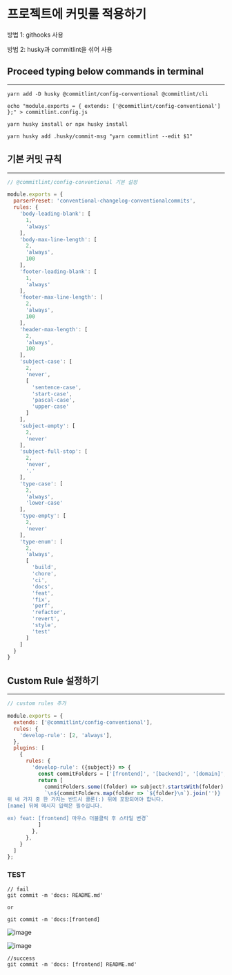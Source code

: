 # 프로젝트에 커밋룰 적용하기

방법 1: githooks 사용

방법 2: husky과 commitlint을 섞어 사용

## Proceed typing below commands in terminal

---

```
yarn add -D husky @commitlint/config-conventional @commitlint/cli

echo "module.exports = { extends: ['@commitlint/config-conventional'] };" > commitlint.config.js

yarn husky install or npx husky install

yarn husky add .husky/commit-msg "yarn commitlint --edit $1"
```


## 기본 커밋 규칙

---


```js
// @commitlint/config-conventional 기본 설정

module.exports = {
  parserPreset: 'conventional-changelog-conventionalcommits',
  rules: {
    'body-leading-blank': [
      1,
      'always'
    ],
    'body-max-line-length': [
      2,
      'always',
      100
    ],
    'footer-leading-blank': [
      1,
      'always'
    ],
    'footer-max-line-length': [
      2,
      'always',
      100
    ],
    'header-max-length': [
      2,
      'always',
      100
    ],
    'subject-case': [
      2,
      'never',
      [
        'sentence-case',
        'start-case',
        'pascal-case',
        'upper-case'
      ]
    ],
    'subject-empty': [
      2,
      'never'
    ],
    'subject-full-stop': [
      2,
      'never',
      '.'
    ],
    'type-case': [
      2,
      'always',
      'lower-case'
    ],
    'type-empty': [
      2,
      'never'
    ],
    'type-enum': [
      2,
      'always',
      [
        'build',
        'chore',
        'ci',
        'docs',
        'feat',
        'fix',
        'perf',
        'refactor',
        'revert',
        'style',
        'test'
      ]
    ]
  }
}
```

## Custom Rule 설정하기

---

```js
// custom rules 추가

module.exports = {
  extends: ['@commitlint/config-conventional'],
  rules: {
    'develop-rule': [2, 'always'],
  },
  plugins: [
    {
      rules: {
        'develop-rule': ({subject}) => {
          const commitFolders = ['[frontend]', '[backend]', '[domain]', '[root]'];
          return [
            commitFolders.some((folder) => subject?.startsWith(folder) !== subject?.endsWith(folder)),
            `\n${commitFolders.map(folder => `${folder}\n`).join('')}
위 네 가지 중 한 가지는 반드시 콜론(:) 뒤에 포함되어야 합니다.
[name] 뒤에 메시지 입력은 필수입니다.

ex) feat: [frontend] 마우스 더블클릭 후 스타일 변경`
          ]
        },
      },
    }
  ]
};

```

### TEST

```
// fail
git commit -m 'docs: README.md'

or

git commit -m 'docs:[frontend]
```

![image](https://user-images.githubusercontent.com/71962505/161019591-eec57f34-924d-482c-8186-25236258d8f3.png)

![image](https://user-images.githubusercontent.com/71962505/161019121-931049f2-7570-4569-80c5-bc11c0300a27.png)


```
//success
git commit -m 'docs: [frontend] README.md'
```